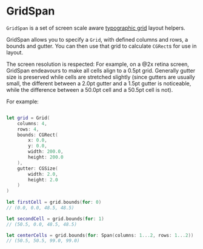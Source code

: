 GridSpan
========

`GridSpan` is a set of screen scale aware [typographic grid](https://en.wikipedia.org/wiki/Grid_(graphic_design)) layout helpers.

GridSpan allows you to specify a `Grid`, with defined columns and rows, a bounds and gutter. You can then use that grid to calculate `CGRect`s for use in layout.

The screen resolution is respected: For example, on a @2x retina screen, GridSpan endeavours to make all cells align to a 0.5pt grid. Generally gutter size is preserved while cells are stretched slightly (since gutters are usually small, the different between a 2.0pt gutter and a 1.5pt gutter is noticeable, while the difference between a 50.0pt cell and a 50.5pt cell is not).

For example:

```swift

let grid = Grid(
    columns: 4,
    rows: 4,
    bounds: CGRect(
        x: 0.0,
        y: 0.0,
        width: 200.0,
        height: 200.0
    ),
    gutter: CGSize(
        width: 2.0,
        height: 2.0
    )
)
     
let firstCell = grid.bounds(for: 0)
// (0.0, 0.0, 48.5, 48.5)

let secondCell = grid.bounds(for: 1)
// (50.5, 0.0, 48.5, 48.5)

let centerCells = grid.bounds(for: Span(columns: 1...2, rows: 1...2))
// (50.5, 50.5, 99.0, 99.0)
```
